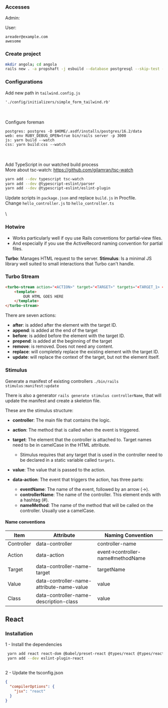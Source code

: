 ### Accesses

Admin:

User:
```
areader@example.com
awesome
```

### Create project

```bash
mkdir angola; cd angola
rails new . -a propshaft -j esbuild --database postgresql --skip-test --css tailwind
```

### Configurations

Add new path in `tailwind.config.js`
```
'./config/initializers/simple_form_tailwind.rb'
```
\
\
Configure foreman
```
postgres: postgres -D $HOME/.asdf/installs/postgres/16.2/data
web: env RUBY_DEBUG_OPEN=true bin/rails server -p 3000
js: yarn build --watch
css: yarn build:css --watch
```
\
\
Add TypeScript in our watched build process
\
More about tsc-watch: https://github.com/gilamran/tsc-watch
```bash
yarn add --dev typescript tsc-watch
yarn add --dev @typescript-eslint/parser
yarn add --dev @typescript-eslint/eslint-plugin
```
Update scripts in `package.json` and replace `build.js` in Procfile.
\
Change `hello_controller.js` to `hello_controller.ts`
\
\
\
### Hotwire
- Works particularly well if oyu use Rails conventions for partial-view files.
- And especially if you use the ActiveRecord naming convention for partial files.

**Turbo**: Manages HTML request to the server.
**Stimulus**: Is a minimal JS library well suited to small interactions that Turbo can't handle.

### Turbo Stream

```html
<turbo-stream action="<ACTION>" target="<TARGET>" targets="<TARGET_1> <TARGET_2>">
    <template>
        OUR HTML GOES HERE
    </template>
</turbo-stream>
```

There are seven actions:
- **after**: is added after the element with the target ID.
- **append**: is added at the end of the target
- **before**: is added before the element with the target ID.
- **prepend**: is added at the beginning of the target
- **remove**: is removed. Does not need any content.
- **replace**: will completely replace the existing element with the target ID.
- **update**: will replace the context of the target, but not the element itself.

### Stimulus

Generate a manifest of existing controllers
`./bin/rails stimulus:manifest:update`

There is also a generator
`rails generate stimulus controllerName`, that will update the manifest and create a skeleton file.

These are the stimulus structure:
- **controller**: The main file that contains the logic.
- **action**: The method that is called when the event is triggered.
- **target**: The element that the controller is attached to. Target names need to be in camelCase in the HTML attribute.
  - Stimulus requires that any target that is used in the controller need to be declared in a static variable called `targets`.
- **value**: The value that is passed to the action.

- **data-action**: The event that triggers the action, has three parts:
    - **eventName**: The name of the event, followed by an arrow (->).
    - **controllerName**: The name of the controller. This element ends with a hashtag (#).
    - **nameMethod**: The name of the method that will be called on the controller. Usually use a camelCase.

#### Name conventions
| Item       | Attribute                                 | Naming Convention                 |
|------------|-------------------------------------------|-----------------------------------|
| Controller | data-controller                           | controller-name                   |
| Action     | data-action                               | event->controller-name#methodName |
| Target     | data-controller-name-target               | targetName                        |
| Value      | data-controller-name-attribute-name-value | value                             |
| Class      | data-controller-name-description-class    | value                             |


## React

### Installation

1 - Install the dependencies
```bash
 yarn add react react-dom @babel/preset-react @types/react @types/react-dom
 yarn add --dev eslint-plugin-react
 
```

2 - Update the tsconfig.json
```json
{
  "compilerOptions": {
    "jsx": "react"
  }
}
```

